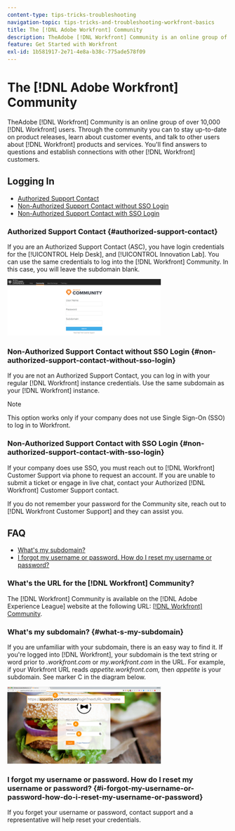 ```yaml
---
content-type: tips-tricks-troubleshooting
navigation-topic: tips-tricks-and-troubleshooting-workfront-basics
title: The [!DNL Adobe Workfront] Community
description: TheAdobe [!DNL Workfront] Community is an online group of over 10,000 [!DNL Workfront] users. Through the community you can to stay up-to-date on product releases, learn about customer events, and talk to other users about [!DNL Workfront] products and services. You'll find answers to questions and establish connections with other [!DNL Workfront] customers.
feature: Get Started with Workfront
exl-id: 1b581917-2e71-4e8a-b38c-775ade578f09
---
```

# The [!DNL Adobe Workfront] Community

TheAdobe [!DNL Workfront] Community is an online group of over 10,000 [!DNL Workfront] users. Through the community you can to stay up-to-date on product releases, learn about customer events, and talk to other users about [!DNL Workfront] products and services. You'll find answers to questions and establish connections with other [!DNL Workfront] customers.

<!--
<img src="assets/screen-shot-2018-09-06-at-11.38.27-am-350x112.png" alt="Screen_Shot_2018-09-06_at_11.38.27_AM.png" style="width: 350;height: 112;" data-mc-conditions="QuicksilverOrClassic.Draft mode">
-->

## Logging In

* [Authorized Support Contact](#authorized-support-contact)
* [Non-Authorized Support Contact without SSO Login](#non-authorized-support-contact-without-sso-login)
* [Non-Authorized Support Contact with SSO Login](#non-authorized-support-contact-with-sso-login)

### Authorized Support Contact {#authorized-support-contact}

If you are an Authorized Support Contact (ASC), you have login credentials for the [!UICONTROL Help Desk], and [!UICONTROL Innovation Lab]. You can use the same credentials to log into the [!DNL Workfront] Community. In this case, you will leave the subdomain blank.

![community_4.png](assets/community-4-350x129.png)

### Non-Authorized Support Contact without SSO Login {#non-authorized-support-contact-without-sso-login}

If you are not an Authorized Support Contact, you can log in with your regular [!DNL Workfront] instance credentials. Use the same subdomain as your [!DNL Workfront] instance.

>[!NOTE]
>
>This option works only if your company does not use Single Sign-On (SSO) to log in to Workfront.

### Non-Authorized Support Contact with SSO Login {#non-authorized-support-contact-with-sso-login}

If your company does use SSO, you must reach out to [!DNL Workfront] Customer Support via phone to request an account. If you are unable to submit a ticket or engage in live chat, contact your Authorized [!DNL Workfront] Customer Support contact. 

If you do not remember your password for the Community site, reach out to [!DNL Workfront Customer Support] and they can assist you.

## FAQ

* [What's my subdomain?](#what-s-my-subdomain)
* [I forgot my username or password. How do I reset my username or password?](#i-forgot-my-username-or-password-how-do-i-reset-my-username-or-password)

### What's the URL for the [!DNL Workfront] Community?

The [!DNL Workfront] Community is available on the [!DNL Adobe Experience League] website at the following URL:  [[!DNL Workfront] Community](https://experienceleaguecommunities.adobe.com/t5/workfront/ct-p/workfront).

### What's my subdomain? {#what-s-my-subdomain}

If you are unfamiliar with your subdomain, there is an easy way to find it. If you're logged into [!DNL Workfront], your subdomain is the text string or word prior to *.workfront.com*  or *my.workfront.com* in the URL. For example, if your Workfront URL reads *appetite.workfront.com,* then *appetite* is your subdomain. See marker C in the diagram below.

![community_5.png](assets/community-5-350x175.png)

### I forgot my username or password. How do I reset my username or password? {#i-forgot-my-username-or-password-how-do-i-reset-my-username-or-password}

If you forget your username or password, contact support and a representative will help reset your credentials.
